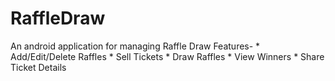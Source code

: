 # RaffleDraw
An android application for managing Raffle Draw
Features- * Add/Edit/Delete Raffles
          * Sell Tickets
          * Draw Raffles
          * View Winners
          * Share Ticket Details
